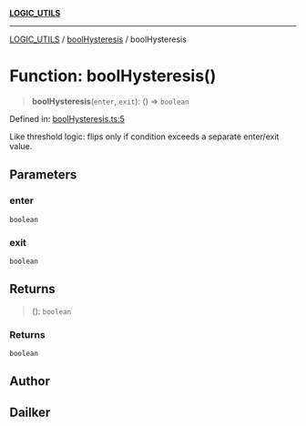 [**LOGIC_UTILS**](../../README.md)

***

[LOGIC_UTILS](../../README.md) / [boolHysteresis](../README.md) / boolHysteresis

# Function: boolHysteresis()

> **boolHysteresis**(`enter`, `exit`): () => `boolean`

Defined in: [boolHysteresis.ts:5](https://github.com/dailker/everyutil/blob/8aea75a123d1c8f9816646c45d1769cd1efa4eac/src/logic/boolHysteresis.ts#L5)

Like threshold logic: flips only if condition exceeds a separate enter/exit value.

## Parameters

### enter

`boolean`

### exit

`boolean`

## Returns

> (): `boolean`

### Returns

`boolean`

## Author

## Dailker
